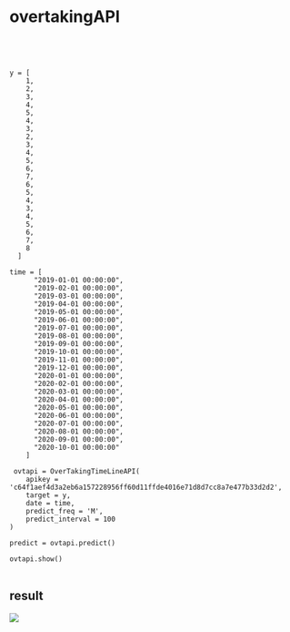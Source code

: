 # overtakingAPI




<pre>
<code>



y = [
    1,
    2,
    3,
    4,
    5,
    4,
    3,
    2,
    3,
    4,
    5,
    6,
    7,
    6,
    5,
    4,
    3,
    4,
    5,
    6,
    7,
    8
  ]

time = [
      "2019-01-01 00:00:00",
      "2019-02-01 00:00:00",
      "2019-03-01 00:00:00",
      "2019-04-01 00:00:00",
      "2019-05-01 00:00:00",
      "2019-06-01 00:00:00",
      "2019-07-01 00:00:00",
      "2019-08-01 00:00:00",
      "2019-09-01 00:00:00",
      "2019-10-01 00:00:00",
      "2019-11-01 00:00:00",
      "2019-12-01 00:00:00",
      "2020-01-01 00:00:00",
      "2020-02-01 00:00:00",
      "2020-03-01 00:00:00",
      "2020-04-01 00:00:00",
      "2020-05-01 00:00:00",
      "2020-06-01 00:00:00",
      "2020-07-01 00:00:00",
      "2020-08-01 00:00:00",
      "2020-09-01 00:00:00",
      "2020-10-01 00:00:00"
    ]

 ovtapi = OverTakingTimeLineAPI(  
    apikey = 'c64f1aef4d3a2eb6a157228956ff60d11ffde4016e71d8d7cc8a7e477b33d2d2',   
    target = y,  
    date = time,  
    predict_freq = 'M',  
    predict_interval = 100  
)  
  
predict = ovtapi.predict()  
  
ovtapi.show()  
</code>
</pre>


## result

<img src = "https://github.com/bedretdinov/overtakingAPI/show.jpg">
